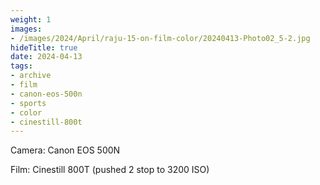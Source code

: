 ```yaml
---
weight: 1
images:
- /images/2024/April/raju-15-on-film-color/20240413-Photo02_5-2.jpg
hideTitle: true
date: 2024-04-13
tags:
- archive
- film
- canon-eos-500n
- sports
- color
- cinestill-800t
---
```


Camera: Canon EOS 500N

Film: Cinestill 800T (pushed 2 stop to 3200 ISO)